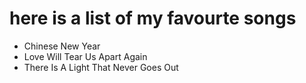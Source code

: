 # here is a list of my favourte songs
- Chinese New Year
- Love Will Tear Us Apart Again
- There Is A Light That Never Goes Out
